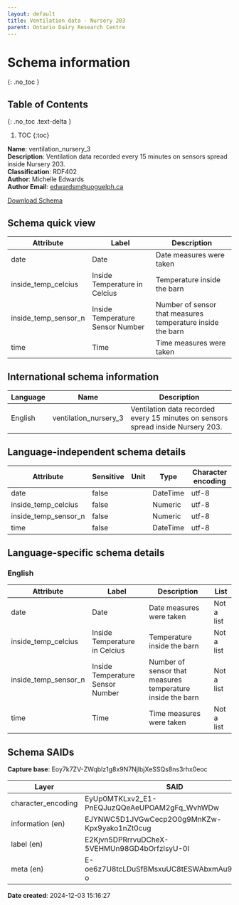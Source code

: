 ```yaml
---
layout: default  
title: Ventilation data - Nursery 203
parent: Ontario Dairy Research Centre  
---
```


# Schema information
{: .no_toc }

## Table of Contents
{: .no_toc .text-delta }

1. TOC
{:toc}

**Name**: ventilation_nursery_3  
**Description**: Ventilation data recorded every 15 minutes on sensors spread inside Nursery 203.  
**Classification**: RDF402  
**Author**: Michelle Edwards  
**Author Email**: edwardsm@uoguelph.ca  

[Download Schema](Schema_Ventilation_Nursery_3.zip)

## Schema quick view

| Attribute | Label | Description |
| --- | --- | --- |
| date | Date | Date measures were taken |
| inside_temp_celcius | Inside Temperature in Celcius | Temperature inside the barn |
| inside_temp_sensor_n | Inside Temperature Sensor Number | Number of sensor that measures temperature inside the barn |
| time | Time | Time measures were taken |

## International schema information

| Language | Name | Description |
| --- | --- | --- |
| English | ventilation_nursery_3 | Ventilation data recorded every 15 minutes on sensors spread inside Nursery 203. |

## Language-independent schema details

| Attribute | Sensitive | Unit | Type | Character encoding |
| --- | --- | --- | --- | --- |
| date | false |  | DateTime | utf-8 |
| inside_temp_celcius | false |  | Numeric | utf-8 |
| inside_temp_sensor_n | false |  | Numeric | utf-8 |
| time | false |  | DateTime | utf-8 |

## Language-specific schema details

### English

| Attribute | Label | Description | List |
| --- | --- | --- | --- |
| date | Date | Date measures were taken | Not a list |
| inside_temp_celcius | Inside Temperature in Celcius | Temperature inside the barn | Not a list |
| inside_temp_sensor_n | Inside Temperature Sensor Number | Number of sensor that measures temperature inside the barn | Not a list |
| time | Time | Time measures were taken | Not a list |

## Schema SAIDs

**Capture base**: Eoy7k7ZV-ZWqblz1g8x9N7NjlbjXeSSQs8ns3rhx0eoc

| Layer | SAID |
| --- | --- |
| character_encoding | EyUp0MTKLxv2_E1-PnEQJuzQQeAeUPOAM2gFq_WvhWDw |
| information (en) | EJYNWC5D1JVGwCecp2O0g9MnKZw-Kpx9yako1nZt0cug |
| label (en) | E2Kjvn5DPRrrvuDCheX-5VEHMUn98GD4bOrfzIsyU-0I |
| meta (en) | E-oe6z7U8tcLDuSfBMsxuUC8tESWAbxmAu940fuGrx-o |

**Date created**: 2024-12-03 15:16:27

